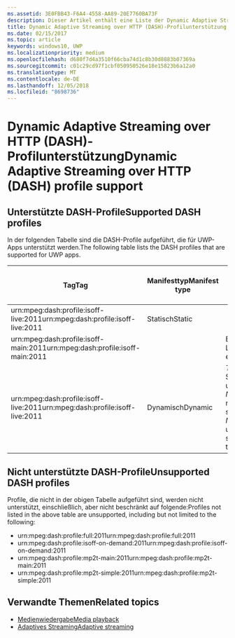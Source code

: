 ```yaml
---
ms.assetid: 3E0FBB43-F6A4-4558-AA89-20E7760BA73F
description: Dieser Artikel enthält eine Liste der Dynamic Adaptive Streaming over HTTP (DASH)-Profile, die für UWP-Apps unterstützt werden.
title: Dynamic Adaptive Streaming over HTTP (DASH)-Profilunterstützung
ms.date: 02/15/2017
ms.topic: article
keywords: windows10, UWP
ms.localizationpriority: medium
ms.openlocfilehash: d680f7d4a3510f66cba74d1c8b30d8883b07369a
ms.sourcegitcommit: c01c29cd97f1cbf050950526e18e15823b6a12a0
ms.translationtype: MT
ms.contentlocale: de-DE
ms.lasthandoff: 12/05/2018
ms.locfileid: "8698736"
---
```

# <a name="dynamic-adaptive-streaming-over-http-dash-profile-support"></a><span data-ttu-id="154a2-104">Dynamic Adaptive Streaming over HTTP (DASH)-Profilunterstützung</span><span class="sxs-lookup"><span data-stu-id="154a2-104">Dynamic Adaptive Streaming over HTTP (DASH) profile support</span></span>


## <a name="supported-dash-profiles"></a><span data-ttu-id="154a2-105">Unterstützte DASH-Profile</span><span class="sxs-lookup"><span data-stu-id="154a2-105">Supported DASH profiles</span></span>
<span data-ttu-id="154a2-106">In der folgenden Tabelle sind die DASH-Profile aufgeführt, die für UWP-Apps unterstützt werden.</span><span class="sxs-lookup"><span data-stu-id="154a2-106">The following table lists the DASH profiles that are supported for UWP apps.</span></span>

|<span data-ttu-id="154a2-107">Tag</span><span class="sxs-lookup"><span data-stu-id="154a2-107">Tag</span></span> | <span data-ttu-id="154a2-108">Manifesttyp</span><span class="sxs-lookup"><span data-stu-id="154a2-108">Manifest type</span></span> | <span data-ttu-id="154a2-109">Hinweise</span><span class="sxs-lookup"><span data-stu-id="154a2-109">Notes</span></span>|<span data-ttu-id="154a2-110">Juliversion von Windows 10</span><span class="sxs-lookup"><span data-stu-id="154a2-110">July release of Windows 10</span></span>|<span data-ttu-id="154a2-111">Windows 10, Version 1511</span><span class="sxs-lookup"><span data-stu-id="154a2-111">Windows 10, Version 1511</span></span>|<span data-ttu-id="154a2-112">Windows 10, Version 1607</span><span class="sxs-lookup"><span data-stu-id="154a2-112">Windows 10, Version 1607</span></span> |<span data-ttu-id="154a2-113">Windows 10, Version 1607</span><span class="sxs-lookup"><span data-stu-id="154a2-113">Windows 10, Version 1607</span></span> |<span data-ttu-id="154a2-114">Windows 10, Version 1703</span><span class="sxs-lookup"><span data-stu-id="154a2-114">Windows 10, Version 1703</span></span>|
|----------------|------|-------|-----------|--------------|---------|-------|--------|
|<span data-ttu-id="154a2-115">urn:mpeg&#58;dash:profile:isoff-live:2011</span><span class="sxs-lookup"><span data-stu-id="154a2-115">urn:mpeg&#58;dash:profile:isoff-live:2011</span></span> | <span data-ttu-id="154a2-116">Statisch</span><span class="sxs-lookup"><span data-stu-id="154a2-116">Static</span></span> |     |<span data-ttu-id="154a2-117">Unterstützt</span><span class="sxs-lookup"><span data-stu-id="154a2-117">Supported</span></span>            |  <span data-ttu-id="154a2-118">Unterstützt</span><span class="sxs-lookup"><span data-stu-id="154a2-118">Supported</span></span>              | <span data-ttu-id="154a2-119">Unterstützt</span><span class="sxs-lookup"><span data-stu-id="154a2-119">Supported</span></span>        |<span data-ttu-id="154a2-120">Unterstützt</span><span class="sxs-lookup"><span data-stu-id="154a2-120">Supported</span></span>| <span data-ttu-id="154a2-121">Unterstützt</span><span class="sxs-lookup"><span data-stu-id="154a2-121">Supported</span></span>|
|<span data-ttu-id="154a2-122">urn:mpeg&#58;dash:profile:isoff-main:2011</span><span class="sxs-lookup"><span data-stu-id="154a2-122">urn:mpeg&#58;dash:profile:isoff-main:2011</span></span> |        | <span data-ttu-id="154a2-123">Beste Leistung</span><span class="sxs-lookup"><span data-stu-id="154a2-123">Best effort</span></span> | <span data-ttu-id="154a2-124">Unterstützt</span><span class="sxs-lookup"><span data-stu-id="154a2-124">Supported</span></span>            |  <span data-ttu-id="154a2-125">Unterstützt</span><span class="sxs-lookup"><span data-stu-id="154a2-125">Supported</span></span>              | <span data-ttu-id="154a2-126">Unterstützt</span><span class="sxs-lookup"><span data-stu-id="154a2-126">Supported</span></span>        |<span data-ttu-id="154a2-127">Unterstützt</span><span class="sxs-lookup"><span data-stu-id="154a2-127">Supported</span></span>| <span data-ttu-id="154a2-128">Unterstützt</span><span class="sxs-lookup"><span data-stu-id="154a2-128">Supported</span></span>|
|<span data-ttu-id="154a2-129">urn:mpeg&#58;dash:profile:isoff-live:2011</span><span class="sxs-lookup"><span data-stu-id="154a2-129">urn:mpeg&#58;dash:profile:isoff-live:2011</span></span> | <span data-ttu-id="154a2-130">Dynamisch</span><span class="sxs-lookup"><span data-stu-id="154a2-130">Dynamic</span></span> | <span data-ttu-id="154a2-131">$Time$ wird in Segmentvorlagen unterstützt, aber $Number$ nicht.</span><span class="sxs-lookup"><span data-stu-id="154a2-131">$Time$ is supported but $Number$ is unsupported in segment templates</span></span> | <span data-ttu-id="154a2-132">Nicht unterstützt</span><span class="sxs-lookup"><span data-stu-id="154a2-132">Not Supported</span></span>            | <span data-ttu-id="154a2-133">Nicht unterstützt</span><span class="sxs-lookup"><span data-stu-id="154a2-133">Not Supported</span></span>              | <span data-ttu-id="154a2-134">Nicht unterstützt</span><span class="sxs-lookup"><span data-stu-id="154a2-134">Not Supported</span></span>        |<span data-ttu-id="154a2-135">Nicht unterstützt</span><span class="sxs-lookup"><span data-stu-id="154a2-135">Not Supported</span></span>| <span data-ttu-id="154a2-136">Unterstützt</span><span class="sxs-lookup"><span data-stu-id="154a2-136">Supported</span></span>|


## <a name="unsupported-dash-profiles"></a><span data-ttu-id="154a2-137">Nicht unterstützte DASH-Profile</span><span class="sxs-lookup"><span data-stu-id="154a2-137">Unsupported DASH profiles</span></span>
<span data-ttu-id="154a2-138">Profile, die nicht in der obigen Tabelle aufgeführt sind, werden nicht unterstützt, einschließlich, aber nicht beschränkt auf folgende:</span><span class="sxs-lookup"><span data-stu-id="154a2-138">Profiles not listed in the above table are unsupported, including but not limited to the following:</span></span>

* <span data-ttu-id="154a2-139">urn:mpeg&#58;dash:profile:full:2011</span><span class="sxs-lookup"><span data-stu-id="154a2-139">urn:mpeg&#58;dash:profile:full:2011</span></span>
* <span data-ttu-id="154a2-140">urn:mpeg&#58;dash:profile:isoff-on-demand:2011</span><span class="sxs-lookup"><span data-stu-id="154a2-140">urn:mpeg&#58;dash:profile:isoff-on-demand:2011</span></span>
* <span data-ttu-id="154a2-141">urn:mpeg&#58;dash:profile:mp2t-main:2011</span><span class="sxs-lookup"><span data-stu-id="154a2-141">urn:mpeg&#58;dash:profile:mp2t-main:2011</span></span>
* <span data-ttu-id="154a2-142">urn:mpeg&#58;dash:profile:mp2t-simple:2011</span><span class="sxs-lookup"><span data-stu-id="154a2-142">urn:mpeg&#58;dash:profile:mp2t-simple:2011</span></span>


## <a name="related-topics"></a><span data-ttu-id="154a2-143">Verwandte Themen</span><span class="sxs-lookup"><span data-stu-id="154a2-143">Related topics</span></span>

* [<span data-ttu-id="154a2-144">Medienwiedergabe</span><span class="sxs-lookup"><span data-stu-id="154a2-144">Media playback</span></span>](media-playback.md)
* [<span data-ttu-id="154a2-145">Adaptives Streaming</span><span class="sxs-lookup"><span data-stu-id="154a2-145">Adaptive streaming</span></span>](adaptive-streaming.md)
 

 




